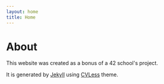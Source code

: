 ```yaml
---
layout: home
title: Home
---
```


# About

This website was created as a bonus of a 42 school's project.

It is generated by [Jekyll](https://jekyllrb.com/) using [CVLess](https://github.com/piazzai/cvless) theme.
